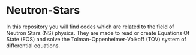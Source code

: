 # Neutron-Stars
In this repository you will find codes which are related to the field of Neutron Stars (NS) physics. They are made to read or create Equations Of State (EOS) and solve the Tolman-Oppenheimer-Volkoff (TOV) system of differential equations.
